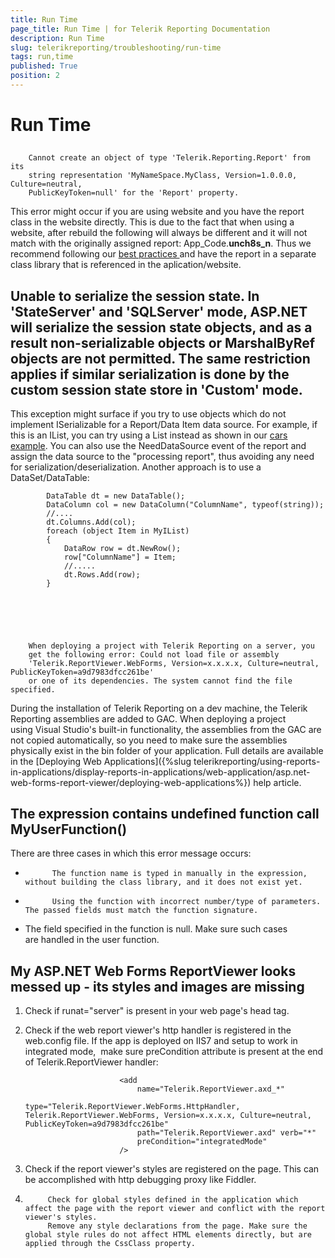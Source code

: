 ```yaml
---
title: Run Time
page_title: Run Time | for Telerik Reporting Documentation
description: Run Time
slug: telerikreporting/troubleshooting/run-time
tags: run,time
published: True
position: 2
---
```


# Run Time



## 
        Cannot create an object of type 'Telerik.Reporting.Report' from its
        string representation 'MyNameSpace.MyClass, Version=1.0.0.0, Culture=neutral,
        PublicKeyToken=null' for the 'Report' property.
      

This error might occur if you are using website and you have the
          report class in the website directly. This is due to the fact that when
          using a website, after rebuild the following will always be different
          and it will not match with the originally assigned report:
          App_Code.__unch8s_n__.
          Thus we recommend following our [
            best practices
          ](66CD7D60-7708-42D5-8BB4-506676E8679E) and have the report in a separate class library that
          is referenced in the aplication/website.
        

## Unable to serialize the session state. In 'StateServer' and 'SQLServer' mode, ASP.NET will serialize the session state objects, and as a result non-serializable objects or MarshalByRef objects are not permitted. The same restriction applies if similar serialization is done by the custom session state store in 'Custom' mode.

This exception might surface if you try to use objects which
          do not implement ISerializable for a Report/Data Item data source. For example, if
          this is an IList, you can try using a List instead as shown in our
          [cars example](http://demos.telerik.com/reporting/list-bound-report).
          You can also use the NeedDataSource event of the report and assign the data source to the "processing report", thus avoiding any need for serialization/deserialization.
          Another approach is to use a DataSet/DataTable:
        

	
			DataTable dt = new DataTable();
			DataColumn col = new DataColumn("ColumnName", typeof(string));
			//....
			dt.Columns.Add(col);
			foreach (object Item in MyIList)
			{
				DataRow row = dt.NewRow();
				row["ColumnName"] = Item;
				//.....
				dt.Rows.Add(row);
			}
			


         
      

## 
        When deploying a project with Telerik Reporting on a server, you 
        get the following error: Could not load file or assembly
        'Telerik.ReportViewer.WebForms, Version=x.x.x.x, Culture=neutral, PublicKeyToken=a9d7983dfcc261be'
        or one of its dependencies. The system cannot find the file specified.
      

During the installation of Telerik Reporting on a dev machine,
          the Telerik Reporting assemblies are added to GAC. When deploying a project
          using Visual Studio's built-in functionality, the assemblies from the GAC
          are not copied automatically, so you need to make sure the assemblies physically exist in the bin folder of your application.
          Full details are available in the [Deploying Web Applications]({%slug telerikreporting/using-reports-in-applications/display-reports-in-applications/web-application/asp.net-web-forms-report-viewer/deploying-web-applications%}) help article.
        

## The expression contains undefined function call MyUserFunction()

There are three cases in which this error message occurs:

* 
            The function name is typed in manually in the expression, without building the class library, and it does not exist yet.
          

* 
            Using the function with incorrect number/type of parameters. The passed fields must match the function signature.
          

* The field specified in the function is null. Make sure such cases are handled in the user function. 

## My ASP.NET Web Forms ReportViewer looks messed up - its styles and images are missing

1. Check if runat="server" is present in your web page's head tag.

1. Check if the web report viewer's http handler is registered in the web.config file. If the app is deployed on IIS7 and setup to work in integrated mode, 
              make sure preCondition attribute is present at the end of Telerik.ReportViewer handler:
            

	
							<add 
								name="Telerik.ReportViewer.axd_*" 
								type="Telerik.ReportViewer.WebForms.HttpHandler, Telerik.ReportViewer.WebForms, Version=x.x.x.x, Culture=neutral, PublicKeyToken=a9d7983dfcc261be" 
								path="Telerik.ReportViewer.axd" verb="*" 
								preCondition="integratedMode"
							/>
						



1. Check if the report viewer's styles are registered on the page. This can be accomplished with http debugging proxy like Fiddler.

1. 
            Check for global styles defined in the application which affect the page with the report viewer and conflict with the report viewer's styles.
            Remove any style declarations from the page. Make sure the global style rules do not affect HTML elements directly, but are applied through the CssClass property.
          

